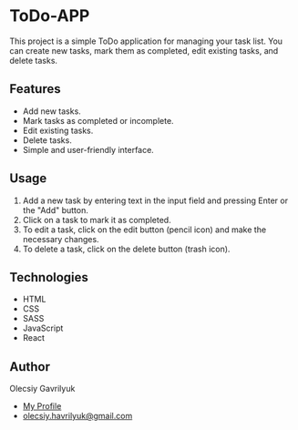 # ToDo-APP

This project is a simple ToDo application for managing your task list. You can create new tasks, mark them as completed, edit existing tasks, and delete tasks.

## Features

- Add new tasks.
- Mark tasks as completed or incomplete.
- Edit existing tasks.
- Delete tasks.
- Simple and user-friendly interface.

## Usage

1. Add a new task by entering text in the input field and pressing Enter or the "Add" button.
2. Click on a task to mark it as completed.
3. To edit a task, click on the edit button (pencil icon) and make the necessary changes.
4. To delete a task, click on the delete button (trash icon).

## Technologies

- HTML
- CSS
- SASS
- JavaScript
- React

## Author

Olecsiy Gavrilyuk

- [My Profile](https://github.com/olecsiy-gavrilyuk)
- olecsiy.havrilyuk@gmail.com

